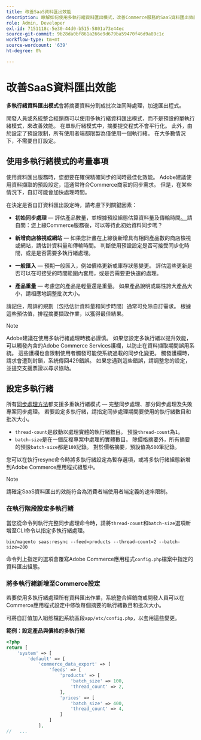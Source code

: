 ```yaml
---
title: 改善SaaS資料匯出效能
description: 瞭解如何使用多執行緒資料匯出模式，改善Commerce服務的SaaS資料匯出效能。
role: Admin, Developer
exl-id: 7151118c-5e30-44d0-b515-5801a73e44ec
source-git-commit: 9b28da0bf861a266e9d679ba59470f46d9a89c1c
workflow-type: tm+mt
source-wordcount: '639'
ht-degree: 0%

---
```


# 改善SaaS資料匯出效能

**多執行緒資料匯出模式**&#x200B;會將摘要資料分割成批次並同時處理，加速匯出程式。

開發人員或系統整合經銷商可以使用多執行緒資料匯出模式，而不是預設的單執行緒模式，來改善效能。 在單執行緒模式中，摘要提交程式不會平行化。 此外，由於設定了預設限制，所有使用者端都限製為僅使用一個執行緒。 在大多數情況下，不需要自訂設定。

## 使用多執行緒模式的考量事項

使用資料匯出服務時，您想要在確保精確同步的同時最佳化效能。
Adobe建議使用資料擷取的預設設定，這通常符合Commerce商家的同步需求。 但是，在某些情況下，自訂可能會加快處理時間。

在決定是否自訂資料匯出設定時，請考慮下列關鍵因素：

- **初始同步處理** — 評估產品數量，並根據預設組態估算資料量及傳輸時間[。 ](estimate-data-volume-sync-time.md)請自問：您上線Commerce服務後，可以等待此初始資料同步嗎？

- **新增商店檢視或網站** — 如果您計畫在上線後新增具有相同產品數的商店檢視或網站，請估計資料量和傳輸時間。 判斷使用預設設定是否可接受同步化時間，或是是否需要多執行緒處理。

- **一般匯入** — 預期一般匯入，例如價格更新或庫存狀態變更。 評估這些更新是否可以在可接受的時間範圍內套用，或是否需要更快速的處理。

- **產品重量** — 考慮您的產品是輕量還是重量。 如果產品說明或屬性誇大產品大小，請相應地調整批次大小。

請記住，周詳的規劃（包括估計資料量和同步時間）通常可免除自訂需求。 根據這些預估值，排程摘要擷取作業，以獲得最佳結果。

>[!NOTE]
>
>Adobe建議在使用多執行緒處理時務必謹慎。 如果您設定多執行緒以提升效能，可以觸發內含的Adobe Commerce Services護欄，以防止在資料擷取期間誤用系統。 這些護欄也會限制使用者觸發可能使系統過載的同步化變更。 觸發護欄時，請求會遭到封鎖，系統傳回429錯誤。 如果您遇到這些錯誤，請調整您的設定，並提交支援票證以尋求協助。

## 設定多執行緒

所有[同步處理方法](data-synchronization.md#synchronization-process)都支援多重執行緒模式 — 完整同步處理、部分同步處理及失敗專案同步處理。 若要設定多執行緒，請指定同步處理期間要使用的執行緒數目和批次大小。

- `thread-count`是啟動以處理實體的執行緒數目。 預設`thread-count`為`1`。
- `batch-size`是在一個反複專案中處理的實體數目。 除價格摘要外，所有摘要的預設`batch-size`都是`100`記錄。 對於價格摘要，預設值為`500`筆記錄。

您可以在執行resync命令時將多執行緒設定為暫存選項，或將多執行緒組態新增到Adobe Commerce應用程式組態中。

>[!NOTE]
>
>請確定SaaS資料匯出的效能符合為消費者端使用者端定義的速率限制。

### 在執行階段設定多執行緒

當您從命令列執行完整同步處理命令時，請將`thread-count`和`batch-size`選項新增至CLI命令以指定多執行緒處理。

```
bin/magento saas:resync --feed=products --thread-count=2 --batch-size=200
```

命令列上指定的選項會覆寫Adobe Commerce應用程式`config.php`檔案中指定的資料匯出組態。

### 將多執行緒新增至Commerce設定

若要使用多執行緒處理所有資料匯出作業，系統整合經銷商或開發人員可以在Commerce應用程式設定中修改每個摘要的執行緒數目和批次大小。

可將自訂值加入組態檔[的](https://experienceleague.adobe.com/en/docs/commerce-operations/configuration-guide/files/config-reference-configphp#system)系統區段`app/etc/config.php`，以套用這些變更。

**範例：設定產品與價格的多執行緒**

```php
<?php
return [
    'system' => [
        'default' => [
            'commerce_data_export' => [
                'feeds' => [
                    'products' => [
                        'batch_size' => 100,
                        'thread_count' => 2,
                    ],
                    'prices' => [
                        'batch_size' => 400,
                        'thread_count' => 4,
                    ]
                ]
            ],
//   ...
```
